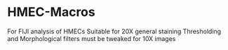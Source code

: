 # HMEC-Macros
For FIJI analysis of HMECs
Suitable for 20X general staining
Thresholding and Morphological filters must be tweaked for 10X images
